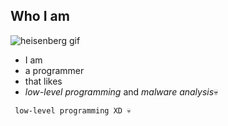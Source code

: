 ## Who I am

![heisenberg gif]([https://i.gifer.com/origin/34/34adbca61697392942ee0121d1a28258.gif](https://media1.giphy.com/media/NUBp5KcV0PJBe/giphy.gif?cid=790b7611fe14c0641986c3633bc4a216aa02626eb859e791&rid=giphy.gif&ct=g))

 - I am
 - a programmer
 - that likes
 - _low-level programming_ and _malware analysis_💀

```
 low-level programming XD 💀
